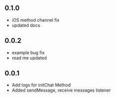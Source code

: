 ## 0.1.0

* iOS method channel fix
* updated docs

## 0.0.2

* example bug fix
* read me updated

## 0.0.1

* Add logs for initChat Method
* Added sendMessage, receive messages listener

